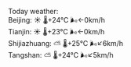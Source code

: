 Today weather:  
Beijing: ☀️ 🌡️+24°C 🌬️←0km/h  
Tianjin: ☀️ 🌡️+23°C 🌬️←0km/h  
Shijiazhuang: ⛅️  🌡️+25°C 🌬️↙6km/h  
Tangshan: ⛅️  🌡️+24°C 🌬️↙5km/h  
